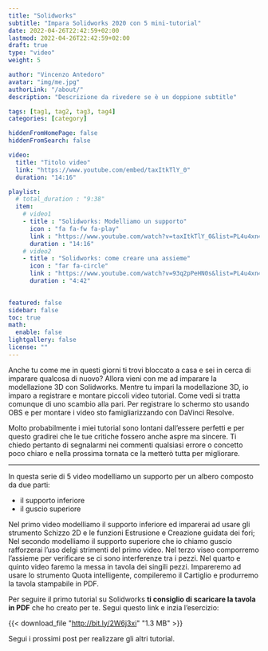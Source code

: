```yaml
---
title: "Solidworks"
subtitle: "Impara Solidworks 2020 con 5 mini-tutorial"
date: 2022-04-26T22:42:59+02:00
lastmod: 2022-04-26T22:42:59+02:00
draft: true
type: "video"
weight: 5

author: "Vincenzo Antedoro"
avatar: "img/me.jpg"
authorLink: "/about/"
description: "Descrizione da rivedere se è un doppione subtitle"

tags: [tag1, tag2, tag3, tag4]
categories: [category]

hiddenFromHomePage: false
hiddenFromSearch: false

video:
  title: "Titolo video"
  link: "https://www.youtube.com/embed/taxItkTlY_0"
  duration: "14:16"

playlist:
  # total_duration : "9:38"
  item:
    # video1
    - title : "Solidworks: Modelliamo un supporto"
      icon : "fa fa-fw fa-play"
      link : "https://www.youtube.com/watch?v=taxItkTlY_0&list=PL4u4xn4ysGypW6MSxYvEMR81Thkw3vFP-&index=1"
      duration : "14:16"
    # video2
    - title : "Solidworks: come creare una assieme"
      icon : "far fa-circle"
      link : "https://www.youtube.com/watch?v=93q2pPeHN0s&list=PL4u4xn4ysGypW6MSxYvEMR81Thkw3vFP-&index=3"
      duration : "4:42"
  

featured: false
sidebar: false
toc: true 
math:
  enable: false
lightgallery: false
license: ""
---
```


Anche tu come me in questi giorni ti trovi bloccato a casa e sei in cerca di imparare qualcosa di nuovo? Allora vieni con me ad imparare la modellazione 3D con Solidworks. 
Mentre tu impari la modellazione 3D, io imparo a registrare e montare piccoli video tutorial. Come vedi si tratta comunque di uno scambio alla pari. Per registrare lo schermo sto usando OBS e per montare i video sto famigliarizzando con DaVinci Resolve.

Molto probabilmente i miei tutorial sono lontani dall’essere perfetti e per questo gradirei che le tue critiche fossero anche aspre ma sincere. Ti chiedo pertanto di segnalarmi nei commenti qualsiasi errore o concetto poco chiaro e nella prossima tornata ce la metterò tutta per migliorare. 

---

In questa serie di 5 video modelliamo un supporto per un albero composto da due parti:

- il supporto inferiore
- il guscio superiore

Nel primo video modelliamo il supporto inferiore ed imparerai ad usare gli strumento Schizzo 2D e le funzioni Estrusione e Creazione guidata dei fori;
Nel secondo modelliamo il supporto superiore che io chiamo guscio rafforzerai l’uso delgi strimenti del primo video.
Nel terzo viseo comporremo l’assieme per verificare se ci sono interferenze tra i pezzi.
Nel quarto e quinto video faremo la messa in tavola dei singili pezzi. Impareremo ad usare lo strumento Quota intelligente, compileremo il Cartiglio e produrremo la tavola stampabile in PDF.

Per seguire il primo tutorial su Solidworks **ti consiglio di scaricare la tavola in PDF** che ho creato per te. Segui questo link e inzia l’esercizio: 

{{< download_file "http://bit.ly/2W6j3xi" "1.3 MB" >}}

Segui i prossimi post per realizzare gli altri tutorial.


